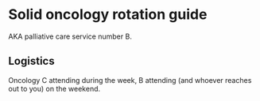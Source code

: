 # Solid oncology rotation guide

AKA palliative care service number B.


## Logistics

Oncology C attending during the week, B attending (and whoever reaches out to you) on the weekend.

